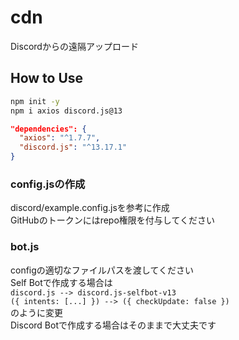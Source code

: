 # cdn
Discordからの遠隔アップロード

## How to Use
```bash
npm init -y
npm i axios discord.js@13
```

```json
"dependencies": {
  "axios": "^1.7.7",
  "discord.js": "^13.17.1"
}
```

### config.jsの作成
discord/example.config.jsを参考に作成<br>
GitHubのトークンにはrepo権限を付与してください

### bot.js
configの適切なファイルパスを渡してください<br>
Self Botで作成する場合は<br>
`discord.js --> discord.js-selfbot-v13`<br>
`({ intents: [...] }) --> ({ checkUpdate: false })`<br>
のように変更<br>
Discord Botで作成する場合はそのままで大丈夫です